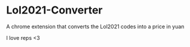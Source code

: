 # Lol2021-Converter
A chrome extension that converts the Lol2021 codes into a price in yuan

I love reps <3

